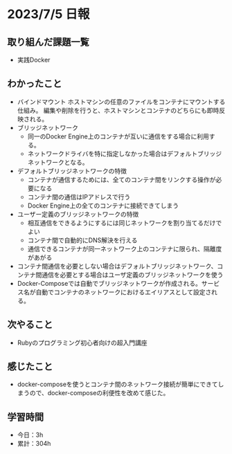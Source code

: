 # 2023/7/5 日報
## 取り組んだ課題一覧
- 実践Docker

## わかったこと
- バインドマウント
  ホストマシンの任意のファイルをコンテナにマウントする仕組み。
  編集や削除を行うと、ホストマシンとコンテナのどちらにも即時反映される。
- ブリッジネットワーク
  - 同一のDocker Engine上のコンテナが互いに通信をする場合に利用する。
  - ネットワークドライバを特に指定しなかった場合はデフォルトブリッジネットワークとなる。
- デフォルトブリッジネットワークの特徴
  - コンテナが通信するためには、全てのコンテナ間をリンクする操作が必要になる
  - コンテナ間の通信はIPアドレスで行う
  - Docker Engine上の全てのコンテナに接続できてしまう
- ユーザー定義のブリッジネットワークの特徴
  - 相互通信をできるようにするには同じネットワークを割り当てるだけでよい
  - コンテナ間で自動的にDNS解決を行える
  - 通信できるコンテナが同一ネットワーク上のコンテナに限られ、隔離度があがる
- コンテナ間通信を必要としない場合はデフォルトブリッジネットワーク、コンテナ間通信を必要とする場合はユーザ定義のブリッジネットワークを使う
- Docker-Composeでは自動でブリッジネットワークが作成される。サービス名が自動でコンテナのネットワークにおけるエイリアスとして設定される。
    
## 次やること
- Rubyのプログラミング初心者向けの超入門講座

## 感じたこと
- docker-composeを使うとコンテナ間のネットワーク接続が簡単にできてしまうので、docker-composeの利便性を改めて感じた。
  
## 学習時間
- 今日：3h
- 累計：304h
